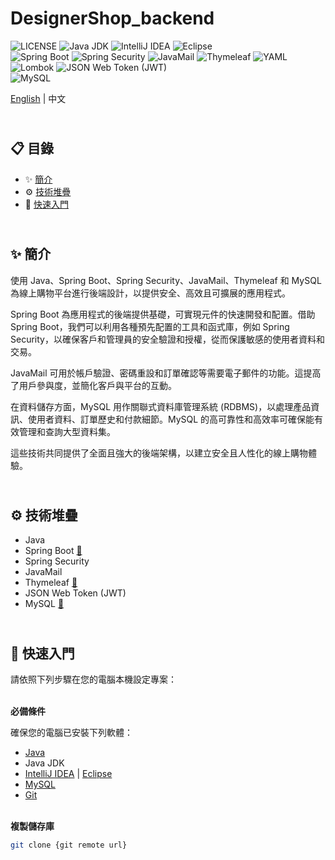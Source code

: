 # DesignerShop_backend

![LICENSE](https://img.shields.io/badge/license-MIT-blue)
![Java JDK](https://img.shields.io/badge/Java%20JDK-17.0.11-blue)
![IntelliJ IDEA](https://img.shields.io/badge/IntelliJ%20IDEA-blue)
![Eclipse](https://img.shields.io/badge/Eclipse-blue)  
![Spring Boot](https://img.shields.io/badge/Spring%20Boot-3.3.1-orange)
![Spring Security](https://img.shields.io/badge/Spring%20Security-orange)
![JavaMail](https://img.shields.io/badge/JavaMail-orange)
![Thymeleaf](https://img.shields.io/badge/Thymeleaf-orange)
![YAML](https://img.shields.io/badge/YAML-orange)
![Lombok](https://img.shields.io/badge/Lombok-1.18.32-orange)
![JSON Web Token (JWT)](https://img.shields.io/badge/JSON%20Web%20Token%20(JWT)-0.12.6-orange)  
![MySQL](https://img.shields.io/badge/MySQL-8.0.33-green)

[English](./README.md) | 中文

## <br/> 📋 目錄

- ✨ [簡介](#introduction)
- ⚙️ [技術堆疊](#tech-stack)
- 🚀 [快速入門](#quick-start)

## <br/> <a name="introduction">✨ 簡介</a>

使用 Java、Spring Boot、Spring Security、JavaMail、Thymeleaf 和 MySQL 為線上購物平台進行後端設計，以提供安全、高效且可擴展的應用程式。

Spring Boot 為應用程式的後端提供基礎，可實現元件的快速開發和配置。借助 Spring Boot，我們可以利用各種預先配置的工具和函式庫，例如 Spring Security，以確保客戶和管理員的安全驗證和授權，從而保護敏感的使用者資料和交易。

JavaMail 可用於帳戶驗證、密碼重設和訂單確認等需要電子郵件的功能。這提高了用戶參與度，並簡化客戶與平台的互動。

在資料儲存方面，MySQL 用作關聯式資料庫管理系統 (RDBMS)，以處理產品資訊、使用者資料、訂單歷史和付款細節。MySQL 的高可靠性和高效率可確保能有效管理和查詢大型資料集。

這些技術共同提供了全面且強大的後端架構，以建立安全且人性化的線上購物體驗。

## <br/> <a name="tech-stack">⚙️ 技術堆疊</a>

- Java
- Spring Boot [📄](https://spring.io/projects/spring-boot) 
- Spring Security
- JavaMail
- Thymeleaf [📄](https://www.thymeleaf.org/)
- JSON Web Token (JWT)
- MySQL [📄](https://www.mysql.com/)

## <br/> <a name="quick-start">🚀 快速入門</a>

請依照下列步驟在您的電腦本機設定專案：

<br/>**必備條件**

確保您的電腦已安裝下列軟體：

- [Java](https://www.java.com/zh-TW/download/)
- Java JDK
- [IntelliJ IDEA](https://www.jetbrains.com/idea/download/) | [Eclipse](https://www.eclipse.org/downloads/)
- [MySQL](https://www.mysql.com/downloads/)
- [Git](https://git-scm.com/)

<br/>**複製儲存庫**

```bash
git clone {git remote url}
```
